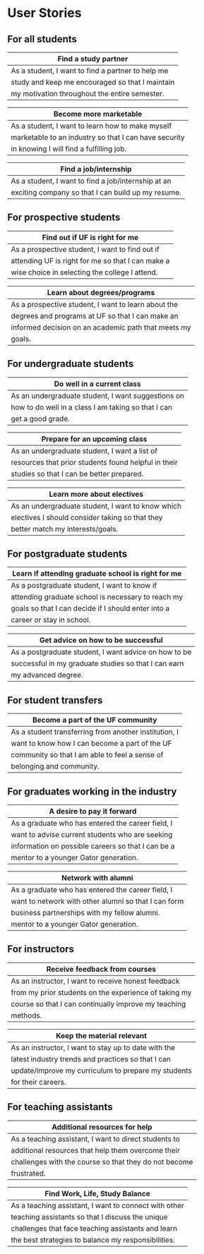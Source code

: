 # User Stories

## For all students

| Find a study partner                              |
|---------------------------------------------------|
| As a student, I want to find a partner to help me |
| study and keep me encouraged so that I maintain   |
| my motivation throughout the entire semester.     |

| Become more marketable                                |
|-------------------------------------------------------|
| As a student, I want to learn how to make myself      |
| marketable to an industry so that I can have security |
| in knowing I will find a fulfilling job.              |

| Find a job/internship                               |
|-----------------------------------------------------|
| As a student, I want to find a job/internship at an |
| exciting company so that I can build up my resume.  |

## For prospective students

| Find out if UF is right for me                    |
|---------------------------------------------------|
| As a prospective student, I want to find out if   |
| attending UF is right for me so that I can make a |
| wise choice in selecting the college I attend.    |

| Learn about degrees/programs                        |
|-----------------------------------------------------|
| As a prospective student, I want to learn about the |
| degrees and programs at UF so that I can make an    |
| informed decision on an academic path that meets my |
| goals.                                              |

## For undergraduate students

| Do well in a current class                          |
|-----------------------------------------------------|
| As an undergraduate student, I want suggestions on  |
| how to do well in a class I am taking so that I can |
| get a good grade.                                   |

| Prepare for an upcoming class                        |
|------------------------------------------------------|
| As an undergraduate student, I want a list of        |
| resources that prior students found helpful in their |
| studies so that I can be better prepared.            |

| Learn more about electives                        |
|---------------------------------------------------|
| As an undergraduate student, I want to know which |
| electives I should consider taking so that they   |
| better match my interests/goals.                  |

## For postgraduate students

| Learn if attending graduate school is right for me  |
|-----------------------------------------------------|
| As a postgraduate student, I want to know if        |
| attending graduate school is necessary to reach my  |
| goals so that I can decide if I should enter into a |
| career or stay in school.                           |

| Get advice on how to be successful                    |
|-------------------------------------------------------|
| As a postgraduate student, I want advice on how to be |
| successful in my graduate studies so that I can earn  |
| my advanced degree.                                   |

## For student transfers

| Become a part of the UF community                     |
|-------------------------------------------------------|
| As a student transferring from another institution, I |
| want to know how I can become a part of the UF        |
| community so that I am able to feel a sense of        |
| belonging and community.                              |

## For graduates working in the industry

| A desire to pay it forward                         |
|----------------------------------------------------|
| As a graduate who has entered the career field, I  |
| want to advise current students who are seeking    |
| information on possible careers so that I can be a |
| mentor to a younger Gator generation.              |

| Network with alumni                                  |
|------------------------------------------------------|
| As a graduate who has entered the career field, I    |
| want to network with other alumni so that I can form |
| business partnerships with my fellow alumni.         |
| mentor to a younger Gator generation.                |

## For instructors

| Receive feedback from courses                         |
|-------------------------------------------------------|
| As an instructor, I want to receive honest feedback   |
| from my prior students on the experience of taking my |
| course so that I can continually improve my teaching  |
| methods.                                              |

| Keep the material relevant                           |
|------------------------------------------------------|
| As an instructor, I want to stay up to date with the |
| latest industry trends and practices so that I can   |
| update/improve my curriculum to prepare my students  |
| for their careers.                                   |

## For teaching assistants

| Additional resources for help                         |
|-------------------------------------------------------|
| As a teaching assistant, I want to direct students to |
| additional resources that help them overcome their    |
| challenges with the course so that they do not become |
| frustrated.                                           |

| Find Work, Life, Study Balance                        |
|-------------------------------------------------------|
| As a teaching assistant, I want to connect with other |
| teaching assistants so that I discuss the unique      |
| challenges that face teaching assistants and learn    |
| the best strategies to balance my responsibilities.   |

